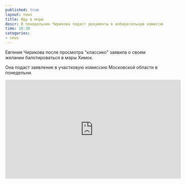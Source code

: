 ```yaml
---
published: true
layout: news
title: Иду в мэры
descr: В понедельник Чирикова подаст документы в избирательную комиссию
time: 18:30
categories:
- news
---
```


Евгения Чирикова после просмотра "классико" заявила о своем желании балотироваться в мэры Химок.

Она подаст заявление в участковую комиссию Московской области в понедельни.

<iframe width="560" height="315" src="http://www.youtube.com/embed/RHeB0YwtBaI" frameborder="0" allowfullscreen></iframe>